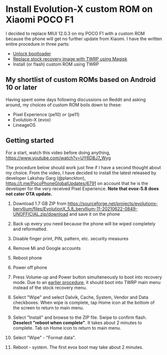 # Install Evolution-X custom ROM on Xiaomi POCO F1

I decided to replace MIUI 12.0.3 on my POCO F1 with a custom ROM because the phone will get no further update from Xiaomi. I have the written entire procedure in three parts:

- [Unlock bootloader](2021/08/29/unlock-poco-f1-boot-loader-using-linux.html)
- [Replace stock recovery image with TWRP using Magisk](/2021/08/29/replace-stock-recovery-with-twrp-using-magisk.html)
- Install (or flash) custom ROM using TWRP


## My shortlist of custom ROMs based on Android 10 or later

Having spent some days following discussions on Reddit and asking around, my choices of custom ROM boils down to these:

- Pixel Experience (pe10) or (pe11)
- Evolutoin-X (evox)
- LineageOS

## Getting started

For a start, watch this video before doing anything, <https://www.youtube.com/watch?v=UY6DBJ7_Wyg>

The procedure below should work just fine if I have a second thought about my choice. From the video, I have decided to install the latest released
by developer Lakshay Garg (@planckton), <https://t.me/PocoPhoneGlobalUpdates/6791> on account that he is the developer for the very received Pixel Experience. **Note that evox-5.8 does not cater OTA update.**

1. Download 1.7 GB ZIP from <https://sourceforge.net/projects/evolutionx-beryllium/files/EvolutionX_5.8_beryllium-11-20210622-0849-UNOFFICIAL.zip/download> and save it on the phone

1. Back up every you need because the phone will be wiped completely and reformatted.

1. Disable finger print, PIN, pattern, etc. security measures

1. Remove Mi and Google accounts

1. Reboot phone

1. Power off phone

1. Press Volume-up and Power button simulteneously to boot into recovery mode. Due to an [earlier procedure](2021/08/29/replace-stock-recovery-with-twrp-using-magisk.html), it should boot into TWRP main menu instead of the stock recovery menu.

1. Select "Wipe" and select Dalvik, Cache, System, Vendor and Data checkboxes. When wipe is complete, tap Home icon at the bottom of the screen to return to main menu.

1. Select "Install" and browse to the ZIP file. Swipe to confirm flash. **Deselect "reboot when complete"**. It takes about 2 minutes to complete.
Tab on Home icon to return to main menu.

1. Select "Wipe" - "Format data". 

1. Reboot - system. The first evox boot may take about 2 minutes.



